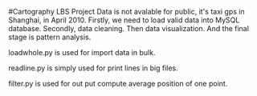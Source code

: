#Cartography LBS Project
Data is not avalable for public, it's taxi gps in Shanghai, in April 2010.
Firstly, we need to load valid data into MySQL database.
Secondly, data cleaning.
Then data visualization.
And the final stage is pattern analysis.


loadwhole.py is used for import data in bulk.

readline.py is simply used for print lines in big files.

filter.py is used for out put compute average position of one point.
